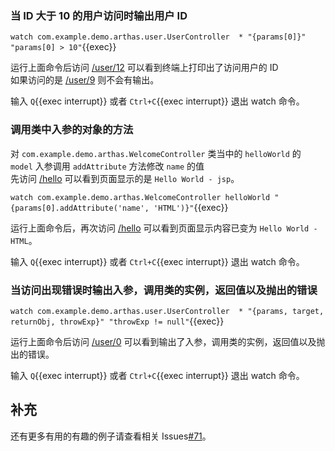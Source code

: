 ### 当 ID 大于 10 的用户访问时输出用户 ID

`watch com.example.demo.arthas.user.UserController  * "{params[0]}" "params[0] > 10"`{{exec}}

运行上面命令后访问 [/user/12]({{TRAFFIC_HOST1_80}}/user/12) 可以看到终端上打印出了访问用户的 ID  
如果访问的是 [/user/9]({{TRAFFIC_HOST1_80}}/user/9) 则不会有输出。

输入 `Q`{{exec interrupt}} 或者 `Ctrl+C`{{exec interrupt}} 退出 watch 命令。

### 调用类中入参的对象的方法

对 `com.example.demo.arthas.WelcomeController` 类当中的 `helloWorld` 的 `model` 入参调用 `addAttribute` 方法修改 `name` 的值  
先访问 [/hello]({{TRAFFIC_HOST1_80}}/hello) 可以看到页面显示的是 `Hello World - jsp`。

`watch com.example.demo.arthas.WelcomeController helloWorld "{params[0].addAttribute('name', 'HTML')}"`{{exec}}

运行上面命令后，再次访问 [/hello]({{TRAFFIC_HOST1_80}}/hello) 可以看到页面显示内容已变为 `Hello World - HTML`。

输入 `Q`{{exec interrupt}} 或者 `Ctrl+C`{{exec interrupt}} 退出 watch 命令。

### 当访问出现错误时输出入参，调用类的实例，返回值以及抛出的错误

`watch com.example.demo.arthas.user.UserController  * "{params, target, returnObj, throwExp}" "throwExp != null"`{{exec}}

运行上面命令后访问 [/user/0]({{TRAFFIC_HOST1_80}}/user/0) 可以看到输出了入参，调用类的实例，返回值以及抛出的错误。

输入 `Q`{{exec interrupt}} 或者 `Ctrl+C`{{exec interrupt}} 退出 watch 命令。

## 补充

还有更多有用的有趣的例子请查看相关 Issues[#71](https://github.com/alibaba/arthas/issues/71)。
